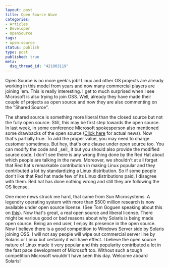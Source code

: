 ```yaml
--- 
layout: post
title: Open Source Wave
categories: 
- Articles
- Developer
- OpenSource
tags:
- open-source
status: publish
type: post
published: true
meta: 
  dsq_thread_id: "421003119"
---
```

Open Source is no more geek's job! Linux and other OS projects are already working in this model from years and now many commercial players are joining 'em. This is really interesting. I get to much surprised when I see Microsoft is also trying to join OSS. Well, already they have made their couple of projects as open source and now they are also commenting on the "Shared Source".

<!--more-->The shared source is something more liberal than the closed source but not the fully open source. Still, this may be first step towards the open source. In last week, in some conference Microsoft spokesperson also mentioned some drawbacks of the open source (<a href="http://searchdatacenter.techtarget.com/originalContent/0,289142,sid80_gci1141244,00.html">Click here</a> for actual news). Now that's partially true. To add the proper value, you may need to charge customer sometimes. But hey, that's one clause under open source too. You can modify the code and _sell_ it but you should also provide the modified source code. I don't see there is any wrong thing done by the Red Hat about which people are talking in the news. Moreover, we shouldn't at all forget that Red hat's remarkable contribution in making Linux popular and they contributed a lot by standardizing a Linux distribution. So if some people don't like that Red hat made few of its Linux distributions paid, I disagree with them. Red hat has done nothing wrong and still they are following the OS license.
One more news struck me hard, that came from Sun Microsystems. A legendry operating system with more than $500 million research is now available under open source license. (See Tom Goguen speaking about this on <a href="http://www.sun.com/software/solaris/index.jsp">this</a>). Now that's great, a real open source and liberal license. There might be various good or bad reasons about why Solaris is being made open source. Being an end user, I enjoy its presence in the open source. Now I believe there is a good competition to Windows Server side by Solaris joining OSS. I will not say people will wipe out commercial server line by Solaris or Linux but certainly it will have effect.
I believe the open source nature of Linux made it very popular and this popularity contributed a lot in the fast pace development of Microsoft too. Without such a tough competition Microsoft wouldn't have seen this day. Welcome aboard Solaris!
